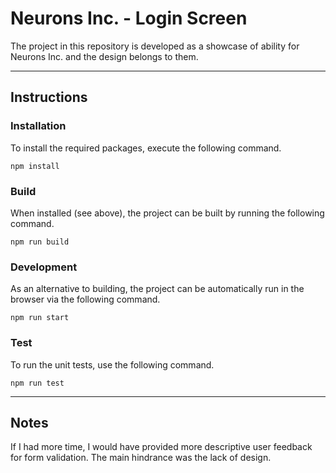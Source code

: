 # Neurons Inc. - Login Screen

The project in this repository is developed as a showcase of ability for Neurons Inc. and the design belongs to them.

---

## Instructions

### Installation

To install the required packages, execute the following command.

```
npm install
```

### Build

When installed (see above), the project can be built by running the following command.

```
npm run build
```

### Development

As an alternative to building, the project can be automatically run in the browser via the following command.

```
npm run start
```

### Test

To run the unit tests, use the following command.

```
npm run test
```

---

## Notes

If I had more time, I would have provided more descriptive user feedback for form validation. The main hindrance was the lack of design.
